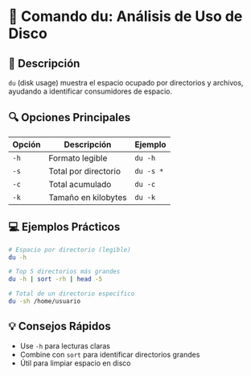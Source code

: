 # 💾 Comando du: Análisis de Uso de Disco

## 📝 Descripción
`du` (disk usage) muestra el espacio ocupado por directorios y archivos, ayudando a identificar consumidores de espacio.

## 🔍 Opciones Principales

| Opción | Descripción | Ejemplo |
|--------|-------------|---------|
| `-h` | Formato legible | `du -h` |
| `-s` | Total por directorio | `du -s *` |
| `-c` | Total acumulado | `du -c` |
| `-k` | Tamaño en kilobytes | `du -k` |

## 💻 Ejemplos Prácticos

```bash
# Espacio por directorio (legible)
du -h

# Top 5 directorios más grandes
du -h | sort -rh | head -5

# Total de un directorio específico
du -sh /home/usuario
```

## 💡 Consejos Rápidos
- Use `-h` para lecturas claras
- Combine con `sort` para identificar directorios grandes
- Útil para limpiar espacio en disco